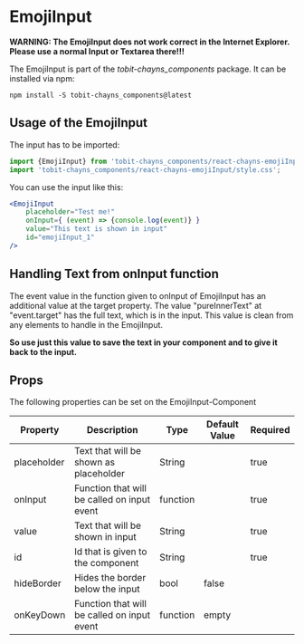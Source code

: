 # EmojiInput

**WARNING: The EmojiInput does not work correct in the Internet Explorer.**  
**Please use a normal Input or Textarea there!!!**

The EmojiInput is part of the *tobit-chayns_components* package. It can be installed via npm:

    npm install -S tobit-chayns_components@latest


## Usage of the EmojiInput
The input has to be imported:

```jsx
import {EmojiInput} from 'tobit-chayns_components/react-chayns-emojiInput';
import 'tobit-chayns_components/react-chayns-emojiInput/style.css';
```


You can use the input like this:
```jsx
<EmojiInput 
    placeholder="Test me!"
    onInput={ (event) => {console.log(event)} }
    value="This text is shown in input"
    id="emojiInput_1"
/>
```

## Handling Text from onInput function
The event value in the function given to onInput of EmojiInput has an additional value at the target
property. The value "pureInnerText" at "event.target" has the full text, which is in the input.
This value is clean from any elements to handle in the EmojiInput. 

**So use just this value to save the text in your component and to give it back to the input.**

## Props
The following properties can be set on the EmojiInput-Component

| Property     | Description                                  | Type     | Default Value | Required |
|--------------|----------------------------------------------|----------|---------------|----------|
| placeholder  | Text that will be shown as placeholder       | String   |               | true     |
| onInput      | Function that will be called on input event  | function |               | true     |
| value        | Text that will be shown in input             | String   |               | true     |
| id           | Id that is given to the component            | String   |               | true     |
| hideBorder   | Hides the border below the input             | bool     | false         |          |
| onKeyDown    | Function that will be called on input event  | function | empty         |          |
